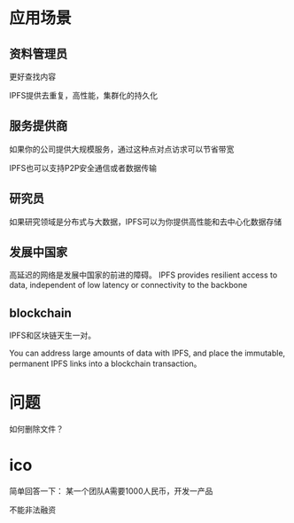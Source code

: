 #  应用场景  


## 资料管理员 

更好查找内容  

IPFS提供去重复，高性能，集群化的持久化 

## 服务提供商 

如果你的公司提供大规模服务，通过这种点对点访求可以节省带宽 

IPFS也可以支持P2P安全通信或者数据传输 

## 研究员 

如果研究领域是分布式与大数据，IPFS可以为你提供高性能和去中心化数据存储  


## 发展中国家 

高延迟的网络是发展中国家的前进的障碍。
IPFS provides resilient access to data, independent of low latency or connectivity to the backbone 


## blockchain 


IPFS和区块链天生一对。

You can address large amounts of data with IPFS, and place the immutable, permanent IPFS links into a blockchain transaction。



# 问题  

如何删除文件？


# ico

简单回答一下：
某一个团队A需要1000人民币，开发一产品

不能非法融资  


